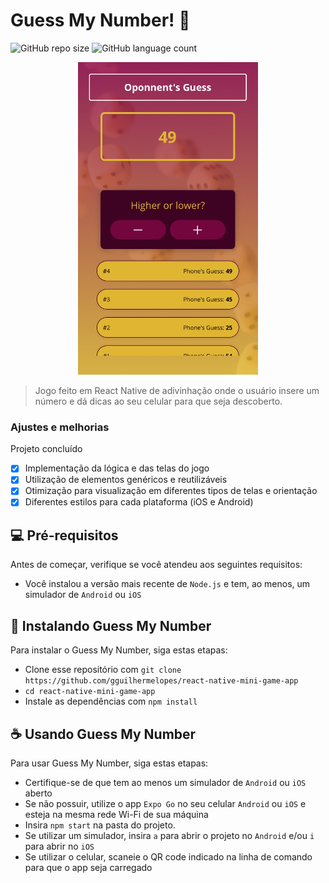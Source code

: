 # Guess My Number! 🎲

![GitHub repo size](https://img.shields.io/github/repo-size/gguilhermelopes/react-native-mini-game-app?style=for-the-badge)
![GitHub language count](https://img.shields.io/github/languages/count/gguilhermelopes/react-native-mini-game-app?style=for-the-badge)

<p align="center">
<img src="./screenshot.png" alt="exemplo imagem" height="500px">
</p>

> Jogo feito em React Native de adivinhação onde o usuário insere um número e dá dicas ao seu celular para que seja descoberto.

### Ajustes e melhorias

Projeto concluído

- [x] Implementação da lógica e das telas do jogo
- [x] Utilização de elementos genéricos e reutilizáveis
- [x] Otimização para visualização em diferentes tipos de telas e orientação
- [x] Diferentes estilos para cada plataforma (iOS e Android)

## 💻 Pré-requisitos

Antes de começar, verifique se você atendeu aos seguintes requisitos:

- Você instalou a versão mais recente de `Node.js` e tem, ao menos, um simulador de `Android` ou `iOS`

## 🚀 Instalando Guess My Number

Para instalar o Guess My Number, siga estas etapas:

- Clone esse repositório com `git clone https://github.com/gguilhermelopes/react-native-mini-game-app`
- `cd react-native-mini-game-app`
- Instale as dependências com `npm install`

## ☕ Usando Guess My Number

Para usar Guess My Number, siga estas etapas:

- Certifique-se de que tem ao menos um simulador de `Android` ou `iOS` aberto
- Se não possuir, utilize o app `Expo Go` no seu celular `Android` ou `iOS` e esteja na mesma rede Wi-Fi de sua máquina
- Insira `npm start` na pasta do projeto.
- Se utilizar um simulador, insira `a` para abrir o projeto no `Android` e/ou `i` para abrir no `iOS`
- Se utilizar o celular, scaneie o QR code indicado na linha de comando para que o app seja carregado

